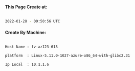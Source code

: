 
   
#### This Page Create at:

```bash

2022-01-28 - 09:50:56 UTC

```

#### Create By Machine:

```bash

Host Name : fv-az123-613

platform  : Linux-5.11.0-1027-azure-x86_64-with-glibc2.31

Ip Local  : 10.1.1.6

```

